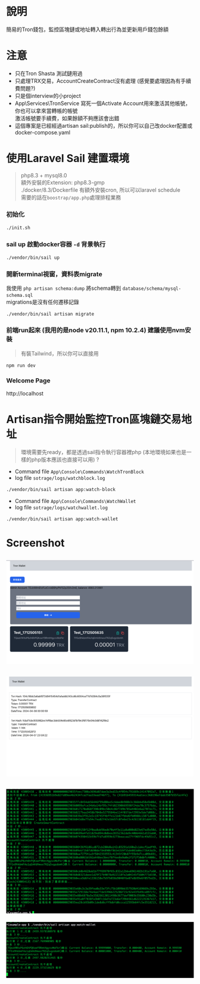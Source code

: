 # 說明

簡易的Tron錢包，監控區塊鏈或地址轉入轉出行為並更新用戶錢包餘額

# 注意

- 只在Tron Shasta 測試鏈用過
- 只處理TRX交易，AccountCreateContract沒有處理 (感覺要處理因為有手續費問題?)
- 只是個interview的小project
- App\Services\TronService 寫死一個Activate Account用來激活其他帳號，你也可以拿來當轉帳的帳號  
激活帳號要手續費，如果餘額不夠應該會出錯
- 這個專案是已經經過artisan sail:publish的，所以你可以自己改docker配置或docker-compose.yaml 

# 使用Laravel Sail 建置環境

> php8.3 + mysql8.0  
> 額外安裝的Extension: php8.3-gmp  
> ./docker/8.3/Dockerfile 有額外安裝cron, 所以可以laravel schedule  
> 需要的話在`boostrap/app.php`處理排程業務

### 初始化
```bash
./init.sh
```
### sail up 啟動docker容器 `-d` 背景執行
```bash
./vendor/bin/sail up
```
### 開新terminal視窗，資料表migrate  
我使用 `php artisan schema:dump` 將schema轉到 `database/schema/mysql-schema.sql`  
migrations是沒有任何遷移記錄
```
./vendor/bin/sail artisan migrate
```
### 前端run起來 (我用的是node v20.11.1, npm 10.2.4) 建議使用nvm安裝
> 有裝Tailwind，所以你可以直接用
```
npm run dev
```
### Welcome Page

http://localhost  

  
  
# Artisan指令開始監控Tron區塊鏈交易地址

> 環境需要先ready，都是透過sail指令執行容器裡php
> (本地環境如果也是一樣的php版本應該也直接可以用) ?

- Command file `App\Console\Commands\WatchTronBlock`
- log file `sotrage/logs/watchblock.log`
```bash
./vendor/bin/sail artisan app:watch-block
```

- Command file `App\Console\Commands\WatchWallet`
- log file `sotrage/logs/watchwallet.log`
```bash
./vendor/bin/sail artisan app:watch-wallet
```


# Screenshot

![image](./public/images/web-wallet-list.png)
---
![image](./public/images/account-transaction-list.png)
---
![image](./public/images/watchblock.png)
---
![image](./public/images/watchwallet.png)